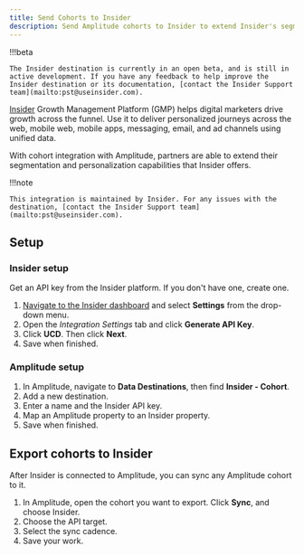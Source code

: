 ```yaml
---
title: Send Cohorts to Insider
description: Send Amplitude cohorts to Insider to extend Insider's segmentation and personalization capabilities.
---
```


!!!beta

    The Insider destination is currently in an open beta, and is still in active development. If you have any feedback to help improve the Insider destination or its documentation, [contact the Insider Support team](mailto:pst@useinsider.com).

[Insider](https://useinsider.com/) Growth Management Platform (GMP) helps digital marketers drive growth across the funnel. Use it to deliver personalized journeys across the web, mobile web, mobile apps, messaging, email, and ad channels using unified data.

With cohort integration with Amplitude, partners are able to extend their segmentation and personalization capabilities that Insider offers.

!!!note
    
    This integration is maintained by Insider. For any issues with the destination, [contact the Insider Support team](mailto:pst@useinsider.com).

## Setup

### Insider setup

Get an API key from the Insider platform. If you don't have one, create one. 

1. [Navigate to the Insider dashboard](https://inone.useinsider.com/) and select **Settings** from the drop-down menu.
2. Open the *Integration Settings* tab and click **Generate API Key**.
3. Click **UCD**. Then click **Next**.
4. Save when finished.
  
### Amplitude setup

1. In Amplitude, navigate to **Data Destinations**, then find **Insider - Cohort**. 
2. Add a new destination.
3. Enter a name and the Insider API key. 
4. Map an Amplitude property to an Insider property. 
5. Save when finished. 

## Export cohorts to Insider

After Insider is connected to Amplitude, you can sync any Amplitude cohort to it.

1. In Amplitude, open the cohort you want to export. Click **Sync**, and choose Insider.
2. Choose the API target.
3. Select the sync cadence.
4. Save your work.

